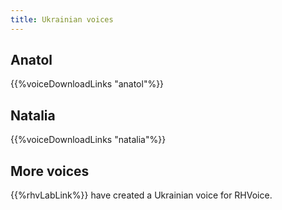 ```yaml
---
title: Ukrainian voices
---
```


## Anatol
{{%voiceDownloadLinks "anatol"%}}

## Natalia
{{%voiceDownloadLinks "natalia"%}}

## More voices

{{%rhvLabLink%}} have created a Ukrainian voice for RHVoice.
